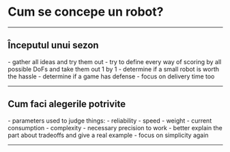 # **Cum se concepe un robot?**

<hr>

<h2><b>Începutul unui sezon</b></h2>
- gather all ideas and try them out
- try to define every way of scoring by all possible DoFs and take them out 1 by 1
- determine if a small robot is worth the hassle
- determine if a game has defense
- focus on delivery time too
<hr>

<h2><b>Cum faci alegerile potrivite</b></h2>
- parameters used to judge things:
    - reliability
    - speed
    - weight
    - current consumption
    - complexity
    - necessary precision to work
- better explain the part about tradeoffs and give a real example
- focus on simplicity again

<hr>
